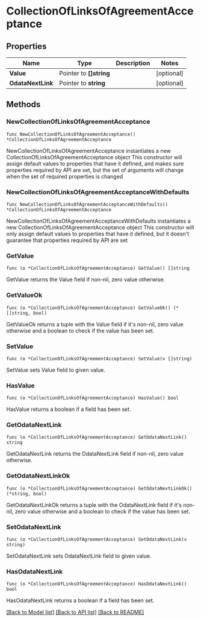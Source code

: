 # CollectionOfLinksOfAgreementAcceptance

## Properties

Name | Type | Description | Notes
------------ | ------------- | ------------- | -------------
**Value** | Pointer to **[]string** |  | [optional] 
**OdataNextLink** | Pointer to **string** |  | [optional] 

## Methods

### NewCollectionOfLinksOfAgreementAcceptance

`func NewCollectionOfLinksOfAgreementAcceptance() *CollectionOfLinksOfAgreementAcceptance`

NewCollectionOfLinksOfAgreementAcceptance instantiates a new CollectionOfLinksOfAgreementAcceptance object
This constructor will assign default values to properties that have it defined,
and makes sure properties required by API are set, but the set of arguments
will change when the set of required properties is changed

### NewCollectionOfLinksOfAgreementAcceptanceWithDefaults

`func NewCollectionOfLinksOfAgreementAcceptanceWithDefaults() *CollectionOfLinksOfAgreementAcceptance`

NewCollectionOfLinksOfAgreementAcceptanceWithDefaults instantiates a new CollectionOfLinksOfAgreementAcceptance object
This constructor will only assign default values to properties that have it defined,
but it doesn't guarantee that properties required by API are set

### GetValue

`func (o *CollectionOfLinksOfAgreementAcceptance) GetValue() []string`

GetValue returns the Value field if non-nil, zero value otherwise.

### GetValueOk

`func (o *CollectionOfLinksOfAgreementAcceptance) GetValueOk() (*[]string, bool)`

GetValueOk returns a tuple with the Value field if it's non-nil, zero value otherwise
and a boolean to check if the value has been set.

### SetValue

`func (o *CollectionOfLinksOfAgreementAcceptance) SetValue(v []string)`

SetValue sets Value field to given value.

### HasValue

`func (o *CollectionOfLinksOfAgreementAcceptance) HasValue() bool`

HasValue returns a boolean if a field has been set.

### GetOdataNextLink

`func (o *CollectionOfLinksOfAgreementAcceptance) GetOdataNextLink() string`

GetOdataNextLink returns the OdataNextLink field if non-nil, zero value otherwise.

### GetOdataNextLinkOk

`func (o *CollectionOfLinksOfAgreementAcceptance) GetOdataNextLinkOk() (*string, bool)`

GetOdataNextLinkOk returns a tuple with the OdataNextLink field if it's non-nil, zero value otherwise
and a boolean to check if the value has been set.

### SetOdataNextLink

`func (o *CollectionOfLinksOfAgreementAcceptance) SetOdataNextLink(v string)`

SetOdataNextLink sets OdataNextLink field to given value.

### HasOdataNextLink

`func (o *CollectionOfLinksOfAgreementAcceptance) HasOdataNextLink() bool`

HasOdataNextLink returns a boolean if a field has been set.


[[Back to Model list]](../README.md#documentation-for-models) [[Back to API list]](../README.md#documentation-for-api-endpoints) [[Back to README]](../README.md)


